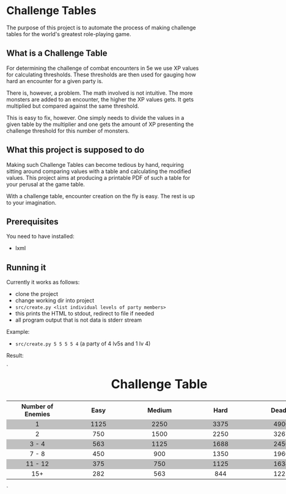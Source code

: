 # Challenge Tables

The purpose of this project is to automate the process of making challenge tables for the world's greatest role-playing game.

## What is a Challenge Table

For determining the challenge of combat encounters in 5e we use XP values for calculating thresholds. These thresholds are then used for gauging how hard an encounter for a given party is.

There is, however, a problem. The math involved is not intuitive. The more monsters are added to an encounter, the higher the XP values gets. It gets multiplied but compared against the same threshold.

This is easy to fix, however. One simply needs to divide the values in a given table by the multiplier and one gets the amount of XP presenting the challenge threshold for this number of monsters.

## What this project is supposed to do

Making such Challenge Tables can become tedious by hand, requiring sitting around comparing values with a table and calculating the modified values. This project aims at producing a printable PDF of such a table for your perusal at the game table.

With a challenge table, encounter creation on the fly is easy. The rest is up to your imagination.

## Prerequisites

You need to have installed:
* lxml

## Running it

Currently it works as follows:

* clone the project
* change working dir into project
* `src/create.py <list individual levels of party members>`
* this prints the HTML to stdout, redirect to file if needed
* all program output that is not data is stderr stream

Example: 

* `src/create.py 5 5 5 5 4` (a party of 4 lv5s and 1 lv 4)

Result:

`<!DOCTYPE html>
<html>
<head>
    <title>Challenge Table</title>
    <style>
        table   {width: 800px; text-align: center;}
        caption {font-size: xx-large; font-weight: bold;}
        th      {width: 160px;}
    </style>
</head>
<body>
    <table>
        <caption>Challenge Table</caption>
        <tr>
        <th>Number of Enemies</th>
        <th>Easy</th>
        <th>Medium</th>
        <th>Hard</th>
        <th>Deadly</th>
        </tr>
                <tr bgcolor="silver">
                <td>1</td>
                <td>1125</td>
                <td>2250</td>
                <td>3375</td>
                <td>4900</td>
                </tr>
                <tr>
                <td>2</td>
                <td>750</td>
                <td>1500</td>
                <td>2250</td>
                <td>3267</td>
                </tr>
                <tr bgcolor="silver">
                <td>3 - 4</td>
                <td>563</td>
                <td>1125</td>
                <td>1688</td>
                <td>2450</td>
                </tr>
                <tr>
                <td>7 - 8</td>
                <td>450</td>
                <td>900</td>
                <td>1350</td>
                <td>1960</td>
                </tr>
                <tr bgcolor="silver">
                <td>11 - 12</td>
                <td>375</td>
                <td>750</td>
                <td>1125</td>
                <td>1634</td>
                </tr>
                <tr>
                <td>15+</td>
                <td>282</td>
                <td>563</td>
                <td>844</td>
                <td>1225</td>
                </tr>
    </table>
</body>
</html>`


